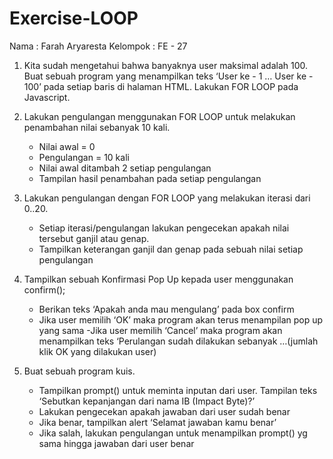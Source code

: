 # Exercise-LOOP

Nama        : Farah Aryaresta
Kelompok    : FE - 27

1. Kita sudah mengetahui bahwa banyaknya user maksimal adalah 100. 
   Buat sebuah program yang menampilkan teks ‘User ke - 1 … User ke - 100’ pada setiap baris di halaman HTML.
   Lakukan FOR LOOP pada Javascript.

2.  Lakukan pengulangan menggunakan FOR LOOP untuk melakukan penambahan nilai sebanyak 10 kali.
    - Nilai awal = 0
    - Pengulangan = 10 kali
    - Nilai awal ditambah 2 setiap pengulangan
    - Tampilan hasil penambahan pada setiap pengulangan

3. Lakukan pengulangan dengan FOR LOOP yang melakukan iterasi dari 0..20.
    - Setiap iterasi/pengulangan lakukan pengecekan apakah nilai tersebut ganjil atau genap.
    - Tampilkan keterangan ganjil dan genap pada sebuah nilai setiap pengulangan

4. Tampilkan sebuah Konfirmasi Pop Up kepada user menggunakan confirm();
    - Berikan teks ‘Apakah anda mau mengulang’ pada box confirm
    - Jika user memilih ‘OK’ maka program akan terus menampilan pop up yang sama
    -Jika user memilih ‘Cancel’ maka program akan menampilkan teks ‘Perulangan sudah dilakukan sebanyak …(jumlah klik OK yang dilakukan user)

5.  Buat sebuah program kuis.
    - Tampilkan prompt() untuk meminta inputan dari user. Tampilan teks ‘Sebutkan kepanjangan dari nama IB (Impact Byte)?’
    - Lakukan pengecekan apakah jawaban dari user sudah benar
    - Jika benar, tampilkan alert ‘Selamat jawaban kamu benar’
    - Jika salah, lakukan pengulangan untuk menampilkan prompt() yg sama hingga jawaban dari user benar
